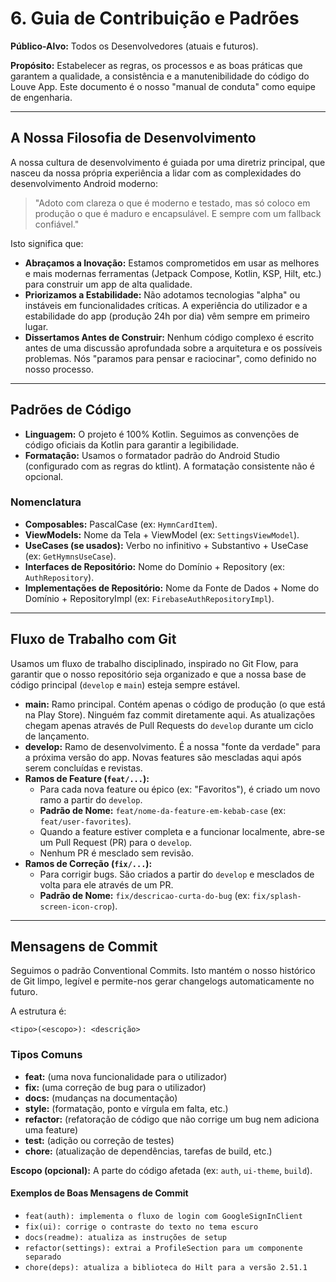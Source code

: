 # 6. Guia de Contribuição e Padrões

**Público-Alvo:** Todos os Desenvolvedores (atuais e futuros).

**Propósito:** Estabelecer as regras, os processos e as boas práticas que garantem a qualidade, a consistência e a manutenibilidade do código do Louve App. Este documento é o nosso "manual de conduta" como equipe de engenharia.

---

## A Nossa Filosofia de Desenvolvimento

A nossa cultura de desenvolvimento é guiada por uma diretriz principal, que nasceu da nossa própria experiência a lidar com as complexidades do desenvolvimento Android moderno:

> "Adoto com clareza o que é moderno e testado, mas só coloco em produção o que é maduro e encapsulável. E sempre com um fallback confiável."

Isto significa que:

- **Abraçamos a Inovação:** Estamos comprometidos em usar as melhores e mais modernas ferramentas (Jetpack Compose, Kotlin, KSP, Hilt, etc.) para construir um app de alta qualidade.
- **Priorizamos a Estabilidade:** Não adotamos tecnologias "alpha" ou instáveis em funcionalidades críticas. A experiência do utilizador e a estabilidade do app (produção 24h por dia) vêm sempre em primeiro lugar.
- **Dissertamos Antes de Construir:** Nenhum código complexo é escrito antes de uma discussão aprofundada sobre a arquitetura e os possíveis problemas. Nós "paramos para pensar e raciocinar", como definido no nosso processo.

---

## Padrões de Código

- **Linguagem:** O projeto é 100% Kotlin. Seguimos as convenções de código oficiais da Kotlin para garantir a legibilidade.
- **Formatação:** Usamos o formatador padrão do Android Studio (configurado com as regras do ktlint). A formatação consistente não é opcional.

### Nomenclatura

- **Composables:** PascalCase (ex: `HymnCardItem`).
- **ViewModels:** Nome da Tela + ViewModel (ex: `SettingsViewModel`).
- **UseCases (se usados):** Verbo no infinitivo + Substantivo + UseCase (ex: `GetHymnsUseCase`).
- **Interfaces de Repositório:** Nome do Domínio + Repository (ex: `AuthRepository`).
- **Implementações de Repositório:** Nome da Fonte de Dados + Nome do Domínio + RepositoryImpl (ex: `FirebaseAuthRepositoryImpl`).

---

## Fluxo de Trabalho com Git

Usamos um fluxo de trabalho disciplinado, inspirado no Git Flow, para garantir que o nosso repositório seja organizado e que a nossa base de código principal (`develop` e `main`) esteja sempre estável.

- **main:** Ramo principal. Contém apenas o código de produção (o que está na Play Store). Ninguém faz commit diretamente aqui. As atualizações chegam apenas através de Pull Requests do `develop` durante um ciclo de lançamento.
- **develop:** Ramo de desenvolvimento. É a nossa "fonte da verdade" para a próxima versão do app. Novas features são mescladas aqui após serem concluídas e revistas.
- **Ramos de Feature (`feat/...`):**
  - Para cada nova feature ou épico (ex: "Favoritos"), é criado um novo ramo a partir do `develop`.
  - **Padrão de Nome:** `feat/nome-da-feature-em-kebab-case` (ex: `feat/user-favorites`).
  - Quando a feature estiver completa e a funcionar localmente, abre-se um Pull Request (PR) para o `develop`.
  - Nenhum PR é mesclado sem revisão.
- **Ramos de Correção (`fix/...`):**
  - Para corrigir bugs. São criados a partir do `develop` e mesclados de volta para ele através de um PR.
  - **Padrão de Nome:** `fix/descricao-curta-do-bug` (ex: `fix/splash-screen-icon-crop`).

---

## Mensagens de Commit

Seguimos o padrão Conventional Commits. Isto mantém o nosso histórico de Git limpo, legível e permite-nos gerar changelogs automaticamente no futuro.

A estrutura é:

```
<tipo>(<escopo>): <descrição>
```

### Tipos Comuns

- **feat:** (uma nova funcionalidade para o utilizador)
- **fix:** (uma correção de bug para o utilizador)
- **docs:** (mudanças na documentação)
- **style:** (formatação, ponto e vírgula em falta, etc.)
- **refactor:** (refatoração de código que não corrige um bug nem adiciona uma feature)
- **test:** (adição ou correção de testes)
- **chore:** (atualização de dependências, tarefas de build, etc.)

**Escopo (opcional):** A parte do código afetada (ex: `auth`, `ui-theme`, `build`).

#### Exemplos de Boas Mensagens de Commit

- `feat(auth): implementa o fluxo de login com GoogleSignInClient`
- `fix(ui): corrige o contraste do texto no tema escuro`
- `docs(readme): atualiza as instruções de setup`
- `refactor(settings): extrai a ProfileSection para um componente separado`
- `chore(deps): atualiza a biblioteca do Hilt para a versão 2.51.1`